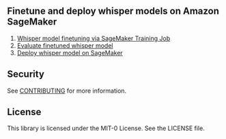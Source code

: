 ## Finetune and deploy whisper models on Amazon SageMaker
1. [Whisper model finetuning via SageMaker Training Job](https://github.com/aws-samples/finetune-and-deploy-whisper-models/finetune)
2. [Evaluate finetuned whisper model](https://github.com/aws-samples/finetune-and-deploy-whisper-models/evaluation)
3. [Deploy whisper model on SageMaker](https://github.com/aws-samples/finetune-and-deploy-whisper-models/deployment)

## Security

See [CONTRIBUTING](CONTRIBUTING.md#security-issue-notifications) for more information.

## License

This library is licensed under the MIT-0 License. See the LICENSE file.

